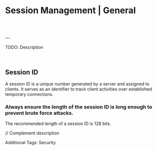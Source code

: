 # Session Management | General
<br>


### ...

TODO: Description

<br>


## Session ID
A session ID is a unique number generated by a server and assigned to clients. It serves as an identifier to track client activities over established temporary connections.
<br>

### Always ensure the length of the session ID is long enough to prevent brute force attacks.

The recommended length of a session ID is 128 bits.

// Complement description

Additional Tags: Security
<br>